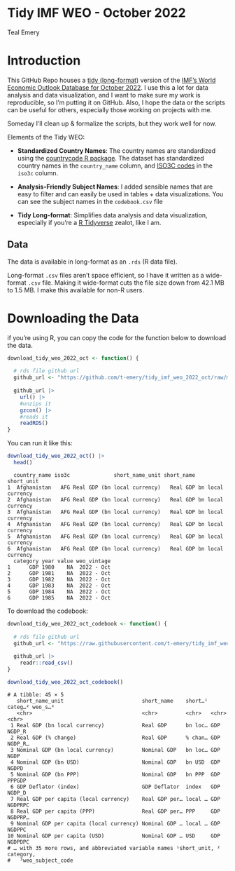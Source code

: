 Tidy IMF WEO - October 2022
================
Teal Emery

# Introduction

This GitHub Repo houses a [tidy
(long-format)](https://r4ds.hadley.nz/data-tidy.html) version of the
[IMF’s World Economic Outlook Database for October
2022](https://www.imf.org/en/Publications/SPROLLs/world-economic-outlook-databases#sort=%40imfdate%20descending).
I use this a lot for data analysis and data visualization, and I want to
make sure my work is reproducible, so I’m putting it on GitHub. Also, I
hope the data or the scripts can be useful for others, especially those
working on projects with me.

Someday I’ll clean up & formalize the scripts, but they work well for
now.

Elements of the Tidy WEO:

- **Standardized Country Names**: The country names are standardized
  using the [countrycode R
  package](https://github.com/vincentarelbundock/countrycode). The
  dataset has standardized country names in the `country_name` column,
  and [ISO3C codes](https://en.wikipedia.org/wiki/ISO_3166-1_alpha-3) in
  the `iso3c` column.

- **Analysis-Friendly Subject Names**: I added sensible names that are
  easy to filter and can easily be used in tables + data visualizations.
  You can see the subject names in the `codebook.csv` file

- **Tidy Long-format**: Simplifies data analysis and data visualization,
  especially if you’re a [R Tidyverse](https://www.tidyverse.org/)
  zealot, like I am.

## Data

The data is available in long-format as an `.rds` (R data file).

Long-format `.csv` files aren’t space efficient, so I have it written as
a wide-format `.csv` file. Making it wide-format cuts the file size down
from 42.1 MB to 1.5 MB. I make this available for non-R users.

# Downloading the Data

if you’re using R, you can copy the code for the function below to
download the data.

``` r
download_tidy_weo_2022_oct <- function() {
  
  # rds file github url
  github_url <- "https://github.com/t-emery/tidy_imf_weo_2022_oct/raw/master/00_data_processed/imf_weo_2022_oct_by_country_tidy.rds"
  
  github_url |> 
    url() |> 
    #unzips it
    gzcon() |> 
    #reads it
    readRDS()
}
```

You can run it like this:

``` r
download_tidy_weo_2022_oct() |> 
  head()
```

      country_name iso3c              short_name_unit short_name        short_unit
    1  Afghanistan   AFG Real GDP (bn local currency)   Real GDP bn local currency
    2  Afghanistan   AFG Real GDP (bn local currency)   Real GDP bn local currency
    3  Afghanistan   AFG Real GDP (bn local currency)   Real GDP bn local currency
    4  Afghanistan   AFG Real GDP (bn local currency)   Real GDP bn local currency
    5  Afghanistan   AFG Real GDP (bn local currency)   Real GDP bn local currency
    6  Afghanistan   AFG Real GDP (bn local currency)   Real GDP bn local currency
      category year value weo_vintage
    1      GDP 1980    NA  2022 - Oct
    2      GDP 1981    NA  2022 - Oct
    3      GDP 1982    NA  2022 - Oct
    4      GDP 1983    NA  2022 - Oct
    5      GDP 1984    NA  2022 - Oct
    6      GDP 1985    NA  2022 - Oct

To download the codebook:

``` r
download_tidy_weo_2022_oct_codebook <- function() {
  
  # rds file github url
  github_url <- "https://raw.githubusercontent.com/t-emery/tidy_imf_weo_2022_oct/master/00_data_processed/codebook.csv"
  
  github_url |> 
    readr::read_csv()
}
```

``` r
download_tidy_weo_2022_oct_codebook()
```

    # A tibble: 45 × 5
       short_name_unit                         short_name    short…¹ categ…² weo_s…³
       <chr>                                   <chr>         <chr>   <chr>   <chr>  
     1 Real GDP (bn local currency)            Real GDP      bn loc… GDP     NGDP_R 
     2 Real GDP (% change)                     Real GDP      % chan… GDP     NGDP_R…
     3 Nominal GDP (bn local currency)         Nominal GDP   bn loc… GDP     NGDP   
     4 Nominal GDP (bn USD)                    Nominal GDP   bn USD  GDP     NGDPD  
     5 Nominal GDP (bn PPP)                    Nominal GDP   bn PPP  GDP     PPPGDP 
     6 GDP Deflator (index)                    GDP Deflator  index   GDP     NGDP_D 
     7 Real GDP per capita (local currency)    Real GDP per… local … GDP     NGDPRPC
     8 Real GDP per capita (PPP)               Real GDP per… PPP     GDP     NGDPRP…
     9 Nominal GDP per capita (local currency) Nominal GDP … local … GDP     NGDPPC 
    10 Nominal GDP per capita (USD)            Nominal GDP … USD     GDP     NGDPDPC
    # … with 35 more rows, and abbreviated variable names ¹​short_unit, ²​category,
    #   ³​weo_subject_code

